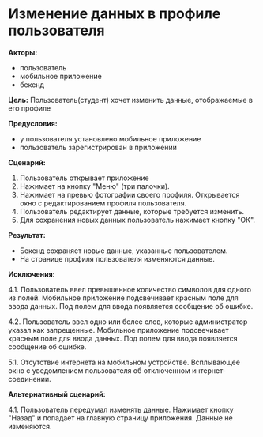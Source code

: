 # Изменение данных в профиле пользователя

**Акторы:**

- пользователь
- мобильное приложение
- бекенд

**Цель:**
Пользователь(студент) хочет изменить данные, отображаемые в его профиле

**Предусловия:**
- у пользователя установлено мобильное приложение
- пользователь зарегистрирован в приложении

**Сценарий:**

1. Пользователь открывает приложение
2. Нажимает на кнопку "Меню" (три палочки).
3. Нажимает на превью фотографии своего профиля. Открывается окно с редактированием профиля пользователя.
4. Пользователь редактирует данные, которые требуется изменить.
5. Для сохранения новых данных пользователь нажимает кнопку "ОК".

**Результат:**

- Бекенд сохраняет новые данные, указанные пользователем.
- На странице профиля пользователя изменяются данные.

**Исключения:**

4.1. Пользователь ввел превышенное количество символов для одного из полей. Мобильное приложение подсвечивает красным поле для ввода данных. Под полем для ввода появляется сообщение об ошибке.

4.2. Пользователь ввел одно или более слов, которые администратор указал как запрещенные. Мобильное приложение подсвечивает красным поле для ввода данных. Под полем для ввода появляется сообщение об ошибке.

5.1. Отсутствие интернета на мобильном устройстве. Всплывающее окно с уведомлением пользователя об отключенном интернет-соединении.

**Альтернативный сценарий:** 

4.1. Пользователь передумал изменять данные. Нажимает кнопку "Назад" и попадает на главную страницу приложения. Данные не изменяются.
